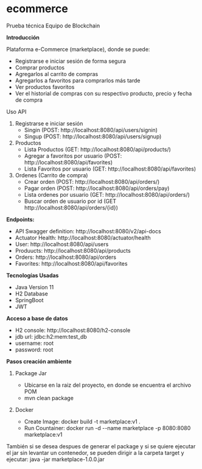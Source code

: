 # ecommerce
Prueba técnica Equipo de Blockchain

**Introducción**

Plataforma e-Commerce (marketplace), donde se puede:

- Registrarse e iniciar sesión de forma segura
- Comprar productos
- Agregarlos al carrito de compras
- Agregarlos a favoritos para comprarlos más tarde
- Ver productos favoritos
- Ver el historial de compras con su respectivo producto, precio y fecha de compra

Uso API

1. Registrarse e iniciar sesión
	- Singin (POST: http://localhost:8080/api/users/signin)
	- Singup (POST: http://localhost:8080/api/users/signup)
2. Productos
	- Lista Productos (GET: http://localhost:8080/api/products/)
	- Agregar a favoritos por usuario (POST: http://localhost:8080/api/favorites)
	- Lista Favoritos por usuario (GET: http://localhost:8080/api/favorites)
3. Ordenes (Carrito de compra)
	- Crear orden (POST: http://localhost:8080/api/orders/)
	- Pagar orden (POST: http://localhost:8080/api/orders/pay)
	- Lista ordenes por usuario (GET: http://localhost:8080/api/orders/)
	- Buscar orden de usuario por id (GET http://localhost:8080/api/orders/{id})

**Endpoints:** 

- API Swagger definition:  http://localhost:8080/v2/api-docs
- Actuator Health: http://localhost:8080/actuator/health
- User: http://localhost:8080/api/users
- Produucts:  http://localhost:8080/api/products
- Orders: http://localhost:8080/api/orders
- Favorites: http://localhost:8080/api/favorites

**Tecnologías Usadas**
- Java Version 11
- H2 Database
- SpringBoot
- JWT

**Acceso a base de datos**
- H2 console: http://localhost:8080/h2-console
- jdb url: jdbc:h2:mem:test_db
- username: root
- password: root

**Pasos creación ambiente**

1. Package Jar
	- Ubicarse en la raiz del proyecto, en donde se encuentra el archivo POM
	- mvn clean package

2. Docker
	- Create Image: docker build -t marketplace:v1 .
	- Run Countainer: docker run  -d --name marketplace -p 8080:8080 marketplace:v1
	
También si se desea despues de generar el package y si se quiere ejecutar el jar sin levantar un contenedor, se pueden dirigir a la carpeta target y ejecutar: java -jar marketplace-1.0.0.jar 